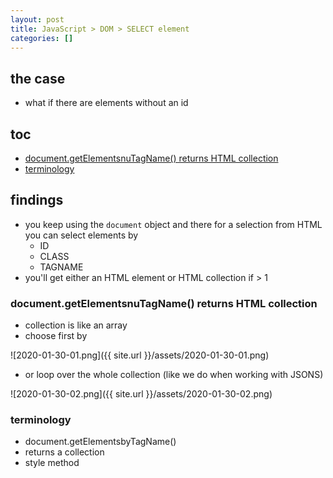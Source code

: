 ```yaml
---
layout: post
title: JavaScript > DOM > SELECT element
categories: []
---
```

## the case
* what if there are elements without an id

## toc
<!-- TOC -->

- [document.getElementsnuTagName() returns HTML collection](#documentgetelementsnutagname-returns-html-collection)
- [terminology](#terminology)

<!-- /TOC -->

## findings
* you keep using the `document` object and there for a selection from HTML you can select elements by
    * ID
    * CLASS
    * TAGNAME
* you'll get either an HTML element or HTML collection if > 1

###  document.getElementsnuTagName() returns HTML collection
* collection is like an array
* choose first by 

![2020-01-30-01.png]({{ site.url }}/assets/2020-01-30-01.png)

* or loop over the whole collection (like we do when working with JSONS) 

![2020-01-30-02.png]({{ site.url }}/assets/2020-01-30-02.png)


### terminology
* document.getElementsbyTagName()
* returns a collection
* style method